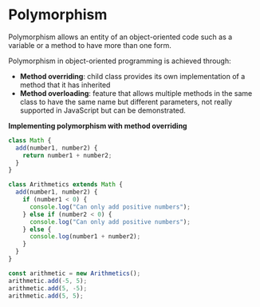 # Polymorphism

Polymorphism allows an entity of an object-oriented code such as a variable or a method to have more than one form.

Polymorphism in object-oriented programming is achieved through:
- **Method overriding**: child class provides its own implementation of a method that it has inherited
- **Method overloading**: feature that allows multiple methods in the same class to have the same name but different parameters, not really supported in JavaScript but can be demonstrated.

**Implementing polymorphism with method overriding**
```js
class Math {
  add(number1, number2) {
    return number1 + number2;
  }
}

class Arithmetics extends Math {
  add(number1, number2) {
    if (number1 < 0) {
      console.log("Can only add positive numbers");
    } else if (number2 < 0) {
      console.log("Can only add positive numbers");
    } else {
      console.log(number1 + number2);
    }
  }
}

const arithmetic = new Arithmetics();
arithmetic.add(-5, 5);
arithmetic.add(5, -5);
arithmetic.add(5, 5);
```

